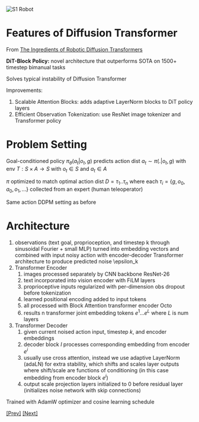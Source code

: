 ![S1 Robot](../../Images/Screenshot%202024-12-29%20at%202.36.45 PM.png)

# Features of Diffusion Transformer

From [The Ingredients of Robotic Diffusion Transformers](https://arxiv.org/pdf/2410.10088)

**DiT-Block Policy:** novel architecture that outperforms SOTA on 1500+ timestep bimanual tasks

Solves typical instability of Diffusion Transformer

Improvements:

1. Scalable Attention Blocks: adds adaptive LayerNorm blocks to DiT policy layers
2. Efficient Observation Tokenization: use ResNet image tokenizer and Transformer policy

# Problem Setting

Goal-conditioned policy $\pi_\theta(a_t | o_t,g)$ predicts action dist $a_t \sim \pi(.|o_t,g)$ with env $T:S \times A → S$ with $o_t \in S$ and $a_t \in A$

$\pi$ optimized to match optimal action dist $D ={\tau_1..\tau_n}$ where each $\tau_i = \{g,o_0,a_0, o_1, ... \}$ collected from an expert (human teleoperator)

Same action DDPM setting as before

# Architecture

1. observations (text goal, proprioception, and timestep k through sinusoidal Fourier + small MLP) turned into embedding vectors and combined with input noisy action with encoder-decoder Transformer architecture to produce predicted noise \epsilon_k
2. Transformer Encoder
    1. images processed separately by CNN backbone ResNet-26
    2. text incorporated into vision encoder with FiLM layers
    3. proprioceptive inputs regularized with per-dimension obs dropout before tokenization
    4. learned positional encoding added to input tokens
    5. all processed with Block Attention transformer encoder Octo
    6. results n transformer joint embedding tokens $e^1 ... e^L$ where $L$ is num layers
3. Transformer Decoder
    1. given current noised action input, timestep $k$, and encoder embeddings
    2. decoder block $I$ processes corresponding embedding from encoder $e^i$ 
    3. usually use cross attention, instead we use adaptive LayerNorm (adaLN) for extra stability, which shifts and scales layer outputs where shift/scale are functions of conditioning (in this case embedding from encoder block $e^i$)
    4. output scale projection layers initialized to 0 before residual layer (initializes noise network with skip connections)

Trained with AdamW optimizer and cosine learning schedule

[[Prev]](../2.1:%20DiT/DiT.md) [[Next]](../2.3:%20RDT-1B/RDT-1B.md)